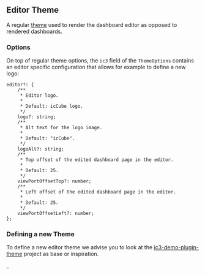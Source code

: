 ## Editor Theme

A regular [theme](./Theme.md) used to render the dashboard editor as opposed to rendered dashboards.

### Options

On top of regular theme options, the `ic3` field of the `ThemeOptions` contains an editor specific
configuration that allows for example to define a new logo:

    editor?: {
        /**
         * Editor logo.
         *
         * Default: icCube logo.
         */
        logo?: string;
        /**
         * Alt text for the logo image.
         *
         * Default: "icCube".
         */
        logoAlt?: string;
        /**
         * Top offset of the edited dashboard page in the editor.
         *
         * Default: 25.
         */
        viewPortOffsetTop?: number;
        /**
         * Left offset of the edited dashboard page in the editor.
         *
         * Default: 25.
         */
        viewPortOffsetLeft?: number;
    };

### Defining a new Theme

To define a new editor theme we advise you to look at the
[ic3-demo-plugin-theme](https://github.com/ic3-software/ic3-demo-plugin-theme)
project as base or inspiration.

_
